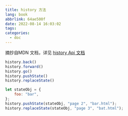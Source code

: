 ```yaml
---
title: history 方法
lang: book
abbrlink: 64ae500f
date: 2022-08-14 16:03:02
tags:
categories:
  - doc
---
```


 摘抄自MDN 文档，详见 [history Api 文档](https://developer.mozilla.org/zh-CN/docs/Web/API/History_API)
 ```javaScript
history.back()
history.forward()
history.go() 
history.pushState()
history.replaceState()
```
 <!--more-->

```javaScript
let stateObj = {
    foo: "bar",
};
history.pushState(stateObj, "page 2", "bar.html");
history.replaceState(stateObj, "page 3", "bat.html");
```
